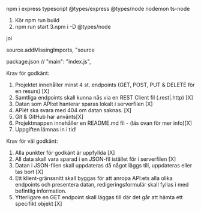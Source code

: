 npm i express typescript @types/express @types/node nodemon ts-node

1. Kör npm run build
2. npm run start
3.npm i -D @types/node

joi


source.addMissingImports, "source

package.json   // "main": "index.js",

Krav för godkänt:
1. Projektet innehåller minst 4 st. endpoints (GET, POST, PUT & DELETE för en resurs) [X]
2. Samtliga endpoints skall kunna nås via en REST Client fil (.rest|.http) [X]
3. Datan som API:et hanterar sparas lokalt i serverfilen [X]
4. APIét ska svara med 404 om datan saknas. [X]
5. Git & GitHub har använts[X]
6. Projektmappen innehåller en README.md fil - (läs ovan för mer info)[X]
7. Uppgiften lämnas in i tid!

Krav för väl godkänt: 
1. Alla punkter för godkänt är uppfyllda [X]
2. All data skall vara sparad i en JSON-fil istället för i serverfilen [X]
3. Datan i JSON-filen skall uppdateras då något läggs till, uppdateras eller tas bort [X]
4. Ett klient-gränssnitt skall byggas för att anropa API:ets alla olika endpoints och 
presentera datan, redigeringsformulär skall fyllas i med befintlig information. 
5. Ytterligare en GET endpoint skall läggas till där det går att hämta ett specifikt objekt [X]